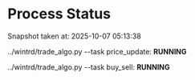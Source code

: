 # Process Status

Snapshot taken at: 2025-10-07 05:13:38

../wintrd/trade_algo.py --task price_update: **RUNNING**

../wintrd/trade_algo.py --task buy_sell: **RUNNING**

